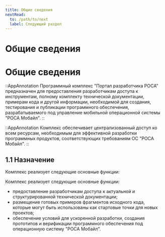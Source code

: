 ```yaml
---
title: Общие сведения
nextRead:
  to: /path/to/next
  label: Следующий раздел
---
```


# Общие сведения

# Общие сведения

::AppAnnotation
Программный комплекс "Портал разработчика РОСА" предназначен для предоставления разработчикам доступа к инструментам, полному комплекту технической документации, примерам кода и другой информации, необходимой для создания, тестирования и публикации программного обеспечения, разрабатываемого под управление мобильной операционной системы "РОСА Мобайл".
::

::AppAnnotation
Комплекс обеспечивает централизованный доступ ко всем ресурсам, необходимым для эффективной разработки программных продуктов, соответствующих требованиям ОС "РОСА Мобайл".
::

## 1.1 Назначение

Комплекс реализует следующие основные функции:

Комплекс реализует следующие основные функции:



- предоставление разработчикам доступа к актуальной и структурированной технической документации;
- размещение готовых примеров фрагментов исходного кода, которые могут быть использованы как стартовые точки для новых проектов;
- обеспечение условий для ускоренной разработки, создания прототипов и верификации программного обеспечения под операционную систему "РОСА Мобайл".